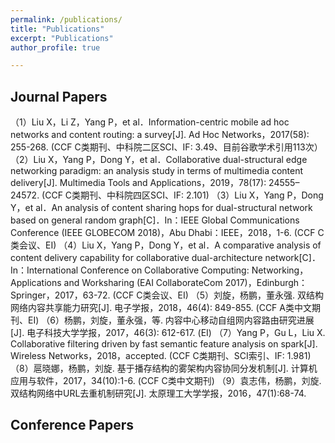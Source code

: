 ```yaml
---
permalink: /publications/
title: "Publications"
excerpt: "Publications"
author_profile: true

---
```


Journal Papers
--------


（1）Liu X，Li Z，Yang P，et al．Information-centric mobile ad hoc networks and content routing: a survey[J]. Ad Hoc Networks，2017(58): 255-268. (CCF C类期刊、中科院二区SCI、IF: 3.49、目前谷歌学术引用113次）
（2）Liu X，Yang P，Dong Y，et al．Collaborative dual-structural edge networking paradigm: an analysis study in terms of multimedia content delivery[J]. Multimedia Tools and Applications，2019，78(17): 24555–24572. (CCF C类期刊、中科院四区SCI、IF: 2.101)
（3）Liu X，Yang P，Dong Y，et al．An analysis of content sharing hops for dual-structural network based on general random graph[C]．In：IEEE Global Communications Conference (IEEE GLOBECOM 2018)，Abu Dhabi：IEEE，2018，1-6. (CCF C类会议、EI) 
（4）Liu X，Yang P，Dong Y，et al．A comparative analysis of content delivery capability for collaborative dual-architecture network[C]．In：International Conference on Collaborative Computing: Networking，Applications and Worksharing (EAI CollaborateCom 2017)，Edinburgh：Springer，2017，63-72. (CCF C类会议、EI)
（5）刘旋，杨鹏，董永强. 双结构网络内容共享能力研究[J]. 电子学报，2018，46(4): 849-855. (CCF A类中文期刊、EI)
（6）杨鹏，刘旋，董永强，等. 内容中心移动自组网内容路由研究进展[J]. 电子科技大学学报，2017，46(3): 612-617. (EI)
（7）Yang P，Gu L，Liu X. Collaborative filtering driven by fast semantic feature analysis on spark[J]. Wireless Networks，2018，accepted. (CCF C类期刊、SCI索引、IF: 1.981)
（8）扈晓娜，杨鹏，刘旋. 基于播存结构的雾架构内容协同分发机制[J]. 计算机应用与软件，2017，34(10):1-6. (CCF C类中文期刊)
（9）袁志伟，杨鹏，刘旋. 双结构网络中URL去重机制研究[J]. 太原理工大学学报，2016，47(1):68-74. 

Conference Papers
--------

